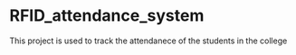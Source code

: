 # RFID_attendance_system
This project is used to track the attendanece of the students in the college
